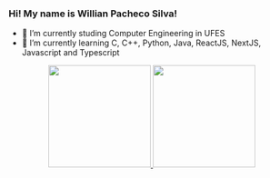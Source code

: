 ### Hi! My name is Willian Pacheco Silva!

- 🔭 I’m currently studing Computer Engineering in UFES
- 🌱 I’m currently learning C, C++, Python, Java, ReactJS, NextJS, Javascript and Typescript

<div align="center">
<a href="https://github.com/willianps31">
<img height="180em" src="https://github-readme-stats.vercel.app/api/top-langs/?username=willianps31&layout=compact&langs_count=25&theme=github_dark"/>
  <img height="180em" src="https://github-readme-stats.vercel.app/api?username=willianps31&show_icons=true&theme=github_dark&include_all_commits=true&count_private=true"/>
</div>

<!-- 
  Theme names: https://github.com/anuraghazra/github-readme-stats/blob/master/themes/README.md
-->
